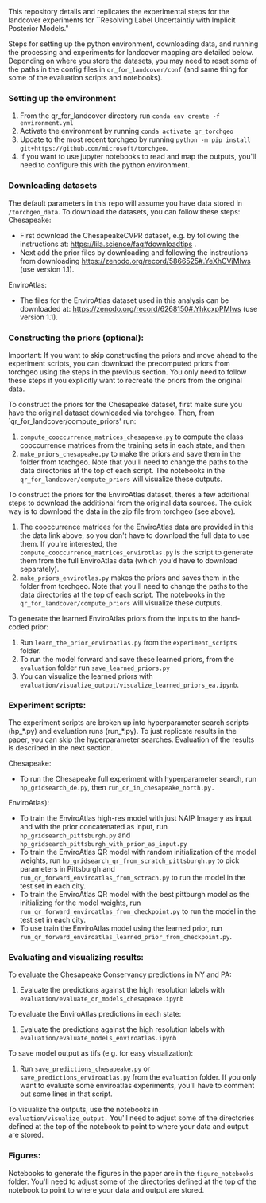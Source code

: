 This repository details and replicates the experimental steps for the landcover experiments for ``Resolving Label Uncertaintiy with Implicit Posterior Models."

Steps for setting up the python environment, downloading data, and running the processing and experiments for landcover mapping are detailed below. Depending on where you store the datasets, you may need to reset some of the paths in the config files in `qr_for_landcover/conf` (and same thing for some of the evaluation scripts and notebooks).

### Setting up the environment
 1. From the qr_for_landcover directory run `conda env create -f environment.yml`
 2. Activate the environment by running `conda activate qr_torchgeo`
 3. Update to the most recent torchgeo by running `python -m pip install git+https://github.com/microsoft/torchgeo`.
 4. If you want to use jupyter notebooks to read and map the outputs, you'll need to configure this with the python environment.

### Downloading datasets
The default parameters in this repo will assume you have data stored in `/torchgeo_data`. To download the datasets, you can follow these steps:
Chesapeake:
- First download the ChesapeakeCVPR dataset, e.g. by following the instructions at: https://lila.science/faq#downloadtips .
- Next add the prior files by downloading and following the instrcutions from downloading https://zenodo.org/record/5866525#.YeXhCVjMIws (use version 1.1).
  
EnviroAtlas:
- The files for the EnviroAtlas dataset used in this analysis can be downloaded at: https://zenodo.org/record/6268150#.YhkcxpPMIws (use version 1.1). 


### Constructing the priors (optional):
Important: If you want to skip constructing the priors and move ahead to the experiment scripts, you can download the precomputed priors from torchgeo using the steps in the previous section. You only need to follow these steps if you explicitly want to recreate the priors from the original data.

To construct the priors for the Chesapeake dataset, first make sure you have the original dataset downloaded via torchgeo. Then, from `qr_for_landcover/compute_priors' run:
1. `compute_cooccurrence_matrices_chesapeake.py` to compute the class cooccurrence matrices from the training sets in each state, and then 
2. `make_priors_chesapeake.py` to make the priors and save them in the folder from torchgeo.
Note that you'll need to change the paths to the data directories at the top of each script. The notebooks in the `qr_for_landcover/compute_priors` will visualize these outputs. 

To construct the priors for the EnviroAtlas dataset, theres a few additional steps to download the additional from the original data sources. The quick way is to download the data in the zip file from torchgeo (see above). 

1. The cooccurrence matrices for the EnviroAtlas data are provided in this the data link above, so you don't have to download the full data to use them. If you're interested, the `compute_cooccurrence_matrices_envirotlas.py` is the script to generate them from the full EnviroAtlas data (which you'd have to download separately). 
2. `make_priors_envirotlas.py` makes the priors and saves them in the folder from torchgeo.
Note that you'll need to change the paths to the data directories at the top of each script. The notebooks in the `qr_for_landcover/compute_priors` will visualize these outputs. 

To generate the learned EnviroAtlas priors from the inputs to the hand-coded prior: 
1. Run `learn_the_prior_enviroatlas.py` from the `experiment_scripts` folder. 
2. To run the model forward and save these learned priors, from the `evaluation` folder run `save_learned_priors.py`
3. You can visualize the learned priors with `evaluation/visualize_output/visualize_learned_priors_ea.ipynb`.

### Experiment scripts:
The experiment scripts are broken up into hyperparameter search scripts (hp_\*.py) and evaluation runs (run_\*.py). To just replicate results in the paper, you can skip the hyperparameter searches. Evaluation of the results is described in the next section.

Chesapeake:
- To run the Chesapeake full experiment with hyperparameter search, run `hp_gridsearch_de.py`, then `run_qr_in_chesapeake_north.py.` 

EnviroAtlas):
- To train the EnviroAtlas high-res model with just NAIP Imagery as input and with the prior concatenated as input, run `hp_gridsearch_pittsburgh.py` and `hp_gridsearch_pittsburgh_with_prior_as_input.py` 
- To train the EnviroAtlas QR model with random initialization of the model weights, run `hp_gridsearch_qr_from_scratch_pittsburgh.py` to pick parameters in Pittsburgh and `run_qr_forward_enviroatlas_from_sctrach.py` to run the model in the test set in each city. 
- To train the EnviroAtlas QR model with the best pittburgh model as the initializing for the model weights, run `run_qr_forward_enviroatlas_from_checkpoint.py` to run the model in the test set in each city. 
- To use train the EnviroAtlas model using the learned prior, run `run_qr_forward_enviroatlas_learned_prior_from_checkpoint.py`.

### Evaluating and visualizing results:
To evaluate the Chesapeake Conservancy predictions in NY and PA:
1. Evaluate the predictions against the high resolution labels with `evaluation/evaluate_qr_models_chesapeake.ipynb`

To evaluate the EnviroAtlas predictions in each state:
1. Evaluate the predictions against the high resolution labels with `evaluation/evaluate_models_enviroatlas.ipynb`

To save model output as tifs (e.g. for easy visualization):
1. Run `save_predictions_chesapeake.py` or `save_predictions_enviroatlas.py` from the `evaluation` folder. If you only want to evaluate some enviroatlas experiments, you'll have to comment out some lines in that script.

To visualize the outputs, use the notebooks in `evaluation/visualize_output.` You'll need to adjust some of the directories defined at the top of the notebook to point to where your data and output are stored.

### Figures:
Notebooks to generate the figures in the paper are in the `figure_notebooks` folder. You'll need to adjust some of the directories defined at the top of the notebook to point to where your data and output are stored.
